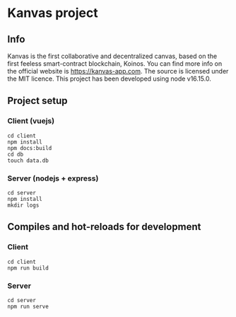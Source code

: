 # Kanvas project

## Info

Kanvas is the first collaborative and decentralized canvas, based on the first feeless smart-contract blockchain, Koinos. You can find more info on the official website is https://kanvas-app.com. The source is licensed under the MIT licence. This project has been developed using node v16.15.0.

## Project setup

### Client (vuejs)

```
cd client
npm install
npm docs:build
cd db
touch data.db
```

### Server (nodejs + express)

```
cd server
npm install
mkdir logs
```

## Compiles and hot-reloads for development

### Client

```
cd client
npm run build
```

### Server

```
cd server
npm run serve
```
